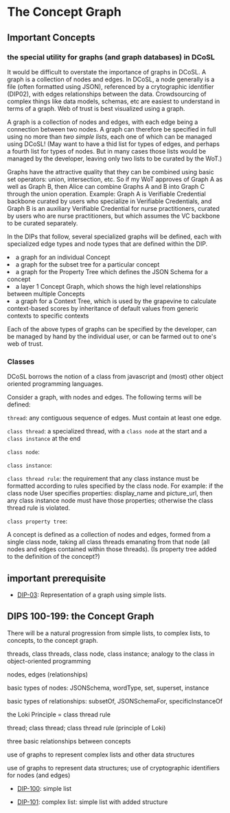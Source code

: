 # The Concept Graph

## Important Concepts

### the special utility for graphs (and graph databases) in DCoSL

It would be difficult to overstate the importance of graphs in DCoSL. A graph is a collection of nodes and edges. In DCoSL, a node generally is a file (often formatted using JSON), referenced by a crytographic identifier (DIP02), with edges relationships between the data. Crowdsourcing of complex things like data models, schemas, etc are easiest to understand in terms of a graph. Web of trust is best visualized using a graph.

A graph is a collection of nodes and edges, with each edge being a connection between two nodes. A graph can therefore be specified in full using no more than <i>two simple lists</i>, each one of which can be managed using DCoSL! (May want to have a thid list for types of edges, and perhaps a fourth list for types of nodes. But in many cases those lists would be managed by the developer, leaving only two lists to be curated by the WoT.)

Graphs have the attractive quality that they can be combined using basic set operators: union, intersection, etc. So if my WoT approves of Graph A as well as Graph B, then Alice can combine Graphs A and B into Graph C through the union operation. Example: Graph A is Verifiable Credential backbone curated by users who specialize in Verifiable Credentials, and Graph B is an auxiliary Verifiable Credential for nurse practitioners, curated by users who are nurse practitioners, but which assumes the VC backbone to be curated separately.

In the DIPs that follow, several specialized graphs will be defined, each with specialized edge types and node types that are defined within the DIP.
<li>a graph for an individual Concept</li>
<li>a graph for the subset tree for a particular concept</li>
<li>a graph for the Property Tree which defines the JSON Schema for a concept</li>
<li>a layer 1 Concept Graph, which shows the high level relationships between multiple Concepts</li>
<li>a graph for a Context Tree, which is used by the grapevine to calculate context-based scores by inheritance of default values from generic contexts to specific contexts</li>

Each of the above types of graphs can be specified by the developer, can be managed by hand by the individual user, or can be farmed out to one's web of trust.

### Classes

DCoSL borrows the notion of a class from javascript and (most) other object oriented programming languages.

Consider a graph, with nodes and edges. The following terms will be defined:

`thread`: any contiguous sequence of edges. Must contain at least one edge.

`class thread`: a specialized thread, with a `class node` at the start and a `class instance` at the end

`class node`:

`class instance`:

`class thread rule`: the requirement that any class instance must be formatted according to rules specified by the class node. For example: if the class node User specifies properties: display_name and picture_url, then any class instance node must have those properties; otherwise the class thread rule is violated.

`class property tree`: 

A concept is defined as a collection of nodes and edges, formed from a single class node, taking all class threads emanating from that node (all nodes and edges contained within those threads). (Is property tree added to the definition of the concept?)

## important prerequisite

- [DIP-03](../03.md): Representation of a graph using simple lists.

## DIPS 100-199: the Concept Graph

There will be a natural progression from simple lists, to complex lists, to concepts, to the concept graph.

threads, class threads, class node, class instance; analogy to the class in object-oriented programming

nodes, edges (relationships)

basic types of nodes: JSONSchema, wordType, set, superset, instance

basic types of relationships: subsetOf, JSONSchemaFor, specificInstanceOf

the Loki Principle = class thread rule

thread; class thread; class thread rule (principle of Loki)

three basic relationships between concepts

use of graphs to represent complex lists and other data structures

use of graphs to represent data structures; use of cryptographic identifiers for nodes (and edges)

- [DIP-100](100.md): simple list

- [DIP-101](101.md): complex list: simple list with added structure

